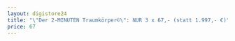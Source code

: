 ```yaml
---
layout: digistore24
title: "\"Der 2-MINUTEN Traumkörper©\": NUR 3 x 67,- (statt 1.997,- €)"
price: 67
---
```

